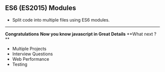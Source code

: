 ## ES6 (ES2015) Modules
- Split code into multiple files using ES6 modules.

---

**Congratulations** 
**Now you know javascript in Great Details**
**What next ? **
- Multiple Projects
- Interview Questions
- Web Performance
- Testing